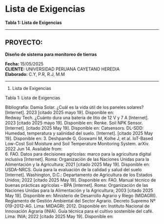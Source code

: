 # Lista de Exigencias

**Tabla 1: Lista de Exigencias**

---

## PROYECTO:
**Diseño de sistema para monitoreo de tierras**

**Fecha:** 15/05/2025  
**CLIENTE:** UNIVERSIDAD PERUANA CAYETANO HEREDIA  
**Elaborado:** C.Y, P.R, R.J, M.M  

---

1. Lista de Exigencias 


Tabla 1: Lista de Exigencias





















































Bibliografía:
Damia Solar. ¿Cuál es la vida útil de los paneles solares? [Internet]. 2023 [citado 2025 mayo 19]. Disponible en:  
Redway Tech. ¿Cuánto dura una batería de litio de 12 V y 7 A [Internet]. 2023 [citado 2025 mayo 19]. Disponible en: 
Renke. Soil NPK Sensor. [Internet]. [citado 2025 May 19]. Disponible en: 
Catsensors. DL-SDD: Humedad, temperatura y salinidad del suelo. [Internet]. [citado 2025 May 19]. Disponible en: 
3. Deshpande G, Goswami M, Kolhe J, et al. IoT-Based Low-Cost Soil Moisture and Soil Temperature Monitoring System. arXiv. 2022 Jun 14. Available from:  
6. FAO. Datos para decisiones agrícolas: marco para la agricultura digital inclusiva [Internet]. Roma: Organización de las Naciones Unidas para la Alimentación y la Agricultura; 2021 [citado 2025 May 19]. Disponible en: 
 USDA-NRCS. Guía para la evaluación de la calidad y salud del suelo [Internet]. Washington, D.C.: Departamento de Agricultura de los Estados Unidos; 2022 [citado 2025 May 19]. Disponible en: 
 FAO. Manual técnico de buenas prácticas agrícolas – BPA [Internet]. Roma: Organización de las Naciones Unidas para la Alimentación y la Agricultura; 2003 [citado 2025 May 19]. Disponible en: 
 Ministerio de Desarrollo Agrario y Riego (MIDAGRI). Reglamento de Gestión Ambiental del Sector Agrario. Decreto Supremo Nº 019-2012-AG. Lima: MIDAGRI; 2012. Disponible en: 
Instituto Nacional de Innovación Agraria (INIA). Guía técnica para el cultivo sostenible del café. Lima: INIA; 2022 [citado 2025 May 19]. Disponible en: 